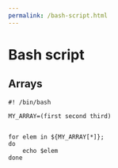 ```yaml
---
permalink: /bash-script.html
---
```

# Bash script

## Arrays
```
#! /bin/bash

MY_ARRAY=(first second third)


for elem in ${MY_ARRAY[*]};
do
	echo $elem
done
```